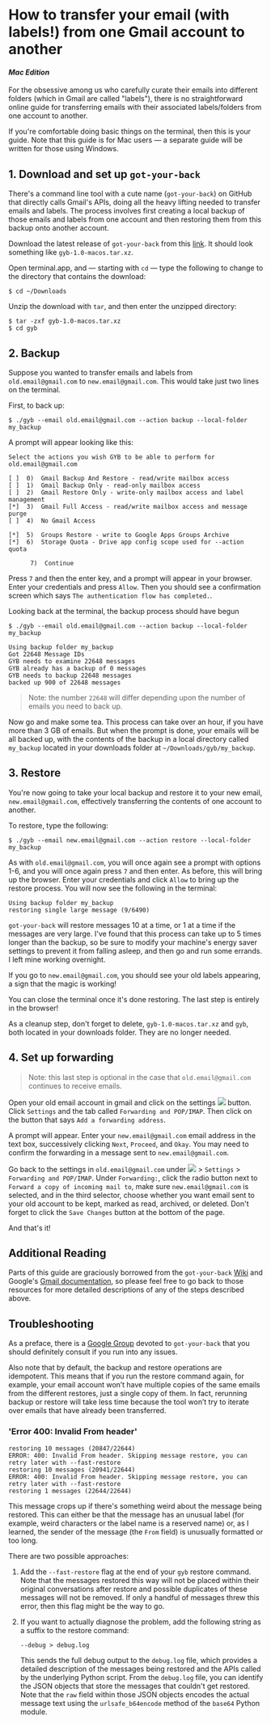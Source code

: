 # How to transfer your email (with labels!) from one Gmail account to another
#### *Mac Edition*
For the obsessive among us who carefully curate their emails into
different folders (which in Gmail are called "labels"), there is no straightforward
online guide for transferring emails with their associated labels/folders from one
account to another.

If you're comfortable doing basic things on the terminal, then this is
your guide. Note that this guide is for Mac users &#8212; a separate guide
will be written for those using Windows.

## 1. Download and set up `got-your-back`
There's a command line tool with a cute name (`got-your-back`) on GitHub that
directly calls Gmail's APIs, doing all the heavy lifting needed to transfer
emails and labels. The process involves first creating a local backup of those
emails and labels from one account and then restoring them from this backup onto
another account.

Download the latest release of `got-your-back` from this
[link](https://github.com/jay0lee/got-your-back/releases).
It should look something like `gyb-1.0-macos.tar.xz`.

Open terminal.app, and &#8212; starting with `cd` &#8212; type the following to
change to the directory that contains the download:
```
$ cd ~/Downloads
```
Unzip the download with `tar`, and then enter the unzipped directory:
```
$ tar -zxf gyb-1.0-macos.tar.xz
$ cd gyb
```

## 2. Backup
Suppose you wanted to transfer emails and labels from `old.email@gmail.com`
to `new.email@gmail.com`. This would take just two lines on the terminal.

First, to back up:
```
$ ./gyb --email old.email@gmail.com --action backup --local-folder my_backup
```

A prompt will appear looking like this:
```
Select the actions you wish GYB to be able to perform for old.email@gmail.com

[ ]  0)  Gmail Backup And Restore - read/write mailbox access
[ ]  1)  Gmail Backup Only - read-only mailbox access
[ ]  2)  Gmail Restore Only - write-only mailbox access and label management
[*]  3)  Gmail Full Access - read/write mailbox access and message purge
[ ]  4)  No Gmail Access

[*]  5)  Groups Restore - write to Google Apps Groups Archive
[*]  6)  Storage Quota - Drive app config scope used for --action quota

      7)  Continue
```

Press `7` and then the enter key, and a prompt will appear in your browser.
Enter your credentials and press `Allow`. Then you should see a
confirmation screen which says `The authentication flow has completed.`.

Looking back at the terminal, the backup process should have begun
```
$ ./gyb --email old.email@gmail.com --action backup --local-folder my_backup

Using backup folder my_backup
Got 22648 Message IDs
GYB needs to examine 22648 messages
GYB already has a backup of 0 messages
GYB needs to backup 22648 messages
backed up 900 of 22648 messages
```
> Note: the number `22648` will differ depending upon the number of emails you
> need to back up.

Now go and make some tea. This process can take over an hour, if you have more
than 3 GB of emails. But when the prompt is done, your emails will be all backed
up, with the contents of the backup in a local directory called `my_backup`
located in your downloads folder at `~/Downloads/gyb/my_backup`.

## 3. Restore
You're now going to take your local backup and restore it to your new email,
`new.email@gmail.com`, effectively transferring the contents of one
account to another.

To restore, type the following:
```
$ ./gyb --email new.email@gmail.com --action restore --local-folder my_backup
```

As with `old.email@gmail.com`, you will once again see a prompt with options
1-6, and you will once again press `7` and then enter. As before, this will bring
up the browser. Enter your credentials and click `Allow` to bring up the restore
process. You will now see the following in the terminal:

```
Using backup folder my_backup
restoring single large message (9/6490)
```

`got-your-back` will restore messages 10 at a time, or 1 at a time if the messages
are very large. I've found that this process can take up to 5 times longer than
the backup, so be sure to modify your machine's energy saver settings to prevent it
from falling asleep, and then go and run some errands. I left mine working overnight.

If you go to `new.email@gmail.com`, you should see your old labels appearing, a
sign that the magic is working!

You can close the terminal once it's done restoring. The last step is
entirely in the browser!

As a cleanup step, don't forget to delete, `gyb-1.0-macos.tar.xz` and `gyb`, both
located in your downloads folder. They are no longer needed.

## 4. Set up forwarding
> Note: this last step is optional in the case that `old.email@gmail.com` continues
> to receive emails.

Open your old email account in gmail and click on the settings ![][settings_button]
button. Click `Settings` and the tab called `Forwarding and POP/IMAP`. Then click
on the button that says `Add a forwarding address`.

A prompt will appear. Enter your `new.email@gmail.com` email address in the text box,
successively clicking `Next`, `Proceed`, and `Okay`. You may need to confirm the
forwarding in a message sent to `new.email@gmail.com`.

Go back to the settings in `old.email@gmail.com` under ![][settings_button] > `Settings` >
`Forwarding and POP/IMAP`. Under `Forwarding:`, click the radio button next to
`Forward a copy of incoming mail to`, make sure `new.email@gmail.com` is selected,
and in the third selector, choose whether you want email sent to your old account
to be kept, marked as read, archived, or deleted. Don't forget to click the `Save
Changes` button at the bottom of the page. 

And that's it!

[settings_button]: http://lh6.ggpht.com/snsP5-ODgFFqVJhxS5La7OAqsAmO-GwYWWERMFPW5R4MXcxp0zUZ5Bq6lRFqrvk92lA=w18-h18

## Additional Reading
Parts of this guide are graciously borrowed from the
`got-your-back` [Wiki](https://github.com/jay0lee/got-your-back/wiki) and Google's
[Gmail documentation](https://support.google.com/mail/answer/10957?hl=en), so please
feel free to go back to those resources for more detailed descriptions of any of
the steps described above.

## Troubleshooting

As a preface, there is a
[Google Group](https://groups.google.com/forum/#!forum/got-your-back) devoted to
`got-your-back` that you should definitely consult if you run into any issues.

Also note that by default, the backup and restore operations are idempotent. This
means that if you run the restore command again, for example, your email account
won’t have multiple copies of the same emails from the different restores, just a
single copy of them. In fact, rerunning backup or restore will take less time
because the tool won’t try to iterate over emails that have already been transferred.

### 'Error 400: Invalid From header'
```
restoring 10 messages (20847/22644)                                             
ERROR: 400: Invalid From header. Skipping message restore, you can retry later with --fast-restore
restoring 10 messages (20941/22644)                                             
ERROR: 400: Invalid From header. Skipping message restore, you can retry later with --fast-restore
restoring 1 messages (22644/22644)  
```
This message crops up if there's something weird about the message being restored.
This can either be that the message has an unusual label (for example, weird
characters or the label name is a reserved name) or, as I learned, the sender of
the message (the `From` field) is unusually formatted or too long.

There are two possible approaches:

1. Add the `--fast-restore` flag at the end of your `gyb` restore command. Note
that the messages restored this way will not be placed within their original
conversations after restore and possible duplicates of these messages will not be
removed. If only a handful of messages threw this error, then this flag might be
the way to go.
2. If you want to actually diagnose the problem, add the following string as a suffix
   to the restore command:

   ```
   --debug > debug.log
   ```
   This sends the full debug output to the `debug.log` file, which provides
   a detailed description of the messages being restored and the APIs called
   by the underlying Python script. From the `debug.log` file, you can
   identify the JSON objects that store the messages that couldn't get
   restored. Note that the `raw` field within those JSON objects encodes the
   actual message text using the `urlsafe_b64encode` method of the `base64`
   Python module.
    
